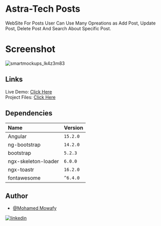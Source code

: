 # Astra-Tech Posts

WebSite For Posts User Can Use Many Opreations as Add Post, Update Post, Delete Post And Search About Specific Post.

# Screenshot
![smartmockups_lk4z3m83](https://github.com/3Mowafy/Angular-Posts-task/assets/98129284/5faed304-1d5b-49f6-8aec-6e8a6577e816)

## Links
Live Demo: [Click Here](https://angular-posts-woad.vercel.app/)<br>
Project Files: [Click Here](https://github.com/3Mowafy/Angular-Posts-task)

## Dependencies

| Name | Version     |
| :-------- | :------- |
| Angular | `15.2.0` |
| ng-bootstrap | `14.2.0` |
| bootstrap | `5.2.3` |
| ngx-skeleton-loader | `6.0.0` |
| ngx-toastr | `16.2.0` |
| fontawesome | `^6.4.0` |

## Author
- [@Mohamed Mowafy](https://github.com/3Mowafy)
  
[![linkedin](https://img.shields.io/badge/linkedin-0A66C2?style=for-the-badge&logo=linkedin&logoColor=white)](https://www.linkedin.com/in/momowafy)
